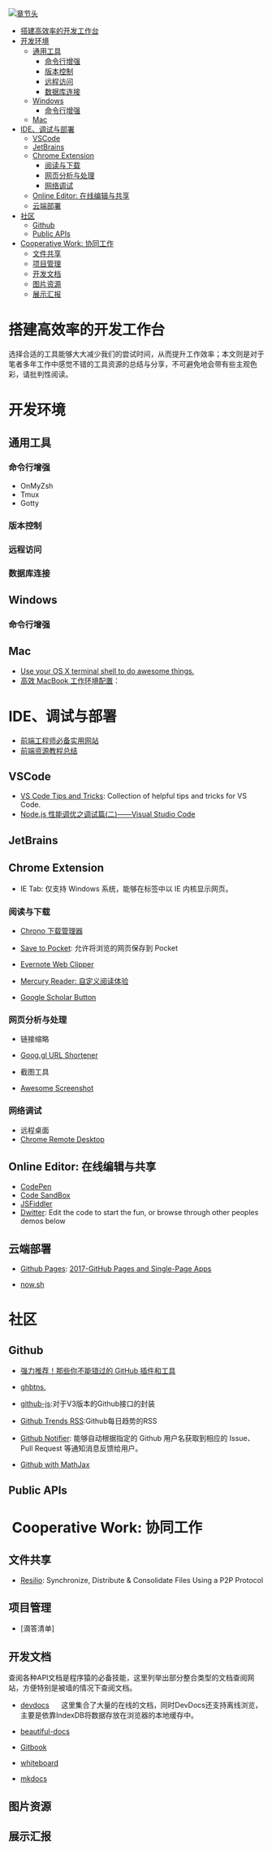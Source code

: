 [![章节头](https://parg.co/UGo)](https://parg.co/b4z) 
 - [搭建高效率的开发工作台](#%E6%90%AD%E5%BB%BA%E9%AB%98%E6%95%88%E7%8E%87%E7%9A%84%E5%BC%80%E5%8F%91%E5%B7%A5%E4%BD%9C%E5%8F%B0)
- [开发环境](#%E5%BC%80%E5%8F%91%E7%8E%AF%E5%A2%83)
  * [通用工具](#%E9%80%9A%E7%94%A8%E5%B7%A5%E5%85%B7)
    + [命令行增强](#%E5%91%BD%E4%BB%A4%E8%A1%8C%E5%A2%9E%E5%BC%BA)
    + [版本控制](#%E7%89%88%E6%9C%AC%E6%8E%A7%E5%88%B6)
    + [远程访问](#%E8%BF%9C%E7%A8%8B%E8%AE%BF%E9%97%AE)
    + [数据库连接](#%E6%95%B0%E6%8D%AE%E5%BA%93%E8%BF%9E%E6%8E%A5)
  * [Windows](#windows)
    + [命令行增强](#%E5%91%BD%E4%BB%A4%E8%A1%8C%E5%A2%9E%E5%BC%BA-1)
  * [Mac](#mac)
- [IDE、调试与部署](#ide%E8%B0%83%E8%AF%95%E4%B8%8E%E9%83%A8%E7%BD%B2)
  * [VSCode](#vscode)
  * [JetBrains](#jetbrains)
  * [Chrome Extension](#chrome-extension)
    + [阅读与下载](#%E9%98%85%E8%AF%BB%E4%B8%8E%E4%B8%8B%E8%BD%BD)
    + [网页分析与处理](#%E7%BD%91%E9%A1%B5%E5%88%86%E6%9E%90%E4%B8%8E%E5%A4%84%E7%90%86)
    + [网络调试](#%E7%BD%91%E7%BB%9C%E8%B0%83%E8%AF%95)
  * [Online Editor: 在线编辑与共享](#online-editor-%E5%9C%A8%E7%BA%BF%E7%BC%96%E8%BE%91%E4%B8%8E%E5%85%B1%E4%BA%AB)
  * [云端部署](#%E4%BA%91%E7%AB%AF%E9%83%A8%E7%BD%B2)
- [社区](#%E7%A4%BE%E5%8C%BA)
  * [Github](#github)
  * [Public APIs](#public-apis)
- [Cooperative Work: 协同工作](#cooperative-work-%E5%8D%8F%E5%90%8C%E5%B7%A5%E4%BD%9C)
  * [文件共享](#%E6%96%87%E4%BB%B6%E5%85%B1%E4%BA%AB)
  * [项目管理](#%E9%A1%B9%E7%9B%AE%E7%AE%A1%E7%90%86)
  * [开发文档](#%E5%BC%80%E5%8F%91%E6%96%87%E6%A1%A3)
  * [图片资源](#%E5%9B%BE%E7%89%87%E8%B5%84%E6%BA%90)
  * [展示汇报](#%E5%B1%95%E7%A4%BA%E6%B1%87%E6%8A%A5) 


# 搭建高效率的开发工作台

选择合适的工具能够大大减少我们的尝试时间，从而提升工作效率；本文则是对于笔者多年工作中感觉不错的工具资源的总结与分享，不可避免地会带有些主观色彩，请批判性阅读。

# 开发环境
## 通用工具
### 命令行增强
- OnMyZsh
- Tmux
- Gotty
### 版本控制
### 远程访问
### 数据库连接
## Windows
### 命令行增强

## Mac

- [Use your OS X terminal shell to do awesome things.](https://github.com/herrbischoff/awesome-osx-command-line)
- [高效 MacBook 工作环境配置](https://zhuanlan.zhihu.com/p/24868436)：
# IDE、调试与部署
- [前端工程师必备实用网站](https://zhuanlan.zhihu.com/p/24513356)
- [前端资源教程总结](https://github.com/jsfront/src/blob/master/qq.md)

## VSCode


- [VS Code Tips and Tricks](https://parg.co/bsk): Collection of helpful tips and tricks for VS Code.
- [Node.js 性能调优之调试篇(二)——Visual Studio Code](https://zhuanlan.zhihu.com/p/29554833)
## JetBrains
## Chrome Extension 
- IE Tab: 仅支持 Windows 系统，能够在标签中以 IE 内核显示网页。

### 阅读与下载

- [Chrono 下载管理器](http://6me.us/PFn)

- [Save to Pocket](http://6me.us/Zp5): 允许将浏览的网页保存到 Pocket

- [Evernote Web Clipper](http://6me.us/6ldwK7)
- [Mercury Reader: 自定义阅读体验](http://6me.us/8hOKsH)
- [Google Scholar Button](http://6me.us/wXicA0)
### 网页分析与处理

- 链接缩略    
- [Goog.gl URL Shortener](http://6me.us/vaJuM3)

- 截图工具    
- [Awesome Screenshot](http://6me.us/lzEw)
### 网络调试
- 远程桌面    
- [Chrome Remote Desktop](http://6me.us/55h)
## Online Editor: 在线编辑与共享

- [CodePen]()
- [Code SandBox]()
- [JSFiddler]()
- [Dwitter](https://www.dwitter.net/): Edit the code to start the fun, or browse through other peoples demos below


## 云端部署
- [Github Pages](): [2017-GitHub Pages and Single-Page Apps](https://dev.to/_evansalter/github-pages-and-single-page-apps)

- [now.sh]()



# 社区
## Github
- [强力推荐！那些你不能错过的 GitHub 插件和工具](https://juejin.im/post/59ade28051882538fd72fa2c)

- [ghbtns.](https://ghbtns.com/#star)
- [github-js](https://github.com/akshaykumar6/github-js):对于V3版本的Github接口的封装

- [Github Trends RSS](http://github-trends.ryotarai.info/):Github每日趋势的RSS

- [Github Notifier](https://parg.co/bDV): 能够自动根据指定的 Github 用户名获取到相应的 Issue、Pull Request 等通知消息反馈给用户。

- [Github with MathJax](https://parg.co/bDa)


## Public APIs


#  Cooperative Work: 协同工作

## 文件共享
- [Resilio](https://www.resilio.com/): Synchronize, Distribute & Consolidate Files Using a P2P Protocol
## 项目管理

- [滴答清单]
## 开发文档
查阅各种API文档是程序猿的必备技能，这里列举出部分整合类型的文档查阅网站，方便特别是被墙的情况下查阅文档。


- [devdocs](http://devdocs.io/)
  
  这里集合了大量的在线的文档，同时DevDocs还支持离线浏览，主要是依靠IndexDB将数据存放在浏览器的本地缓存中。
  

- [beautiful-docs](https://github.com/PharkMillups/beautiful-docs)


- [Gitbook](https://github.com/GitbookIO/gitbook)

- [whiteboard](https://github.com/mpociot/whiteboard)
- [mkdocs](https://github.com/mkdocs/mkdocs/)

## 图片资源
## 展示汇报
